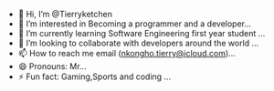 - 👋 Hi, I’m @Tierryketchen
- 👀 I’m interested in Becoming a programmer and a developer...
- 🌱 I’m currently learning Software Engineering first year student  ...
- 💞️ I’m looking to collaborate with developers around the world  ...
- 📫 How to reach me email (nkongho.tierry@icloud.com)...
- 😄 Pronouns: Mr...
- ⚡ Fun fact: Gaming,Sports and coding ...

<!---
Tierryketchen/Tierryketchen is a ✨ special ✨ repository because its `README.md` (this file) appears on your GitHub profile.
You can click the Preview link to take a look at your changes.
--->
